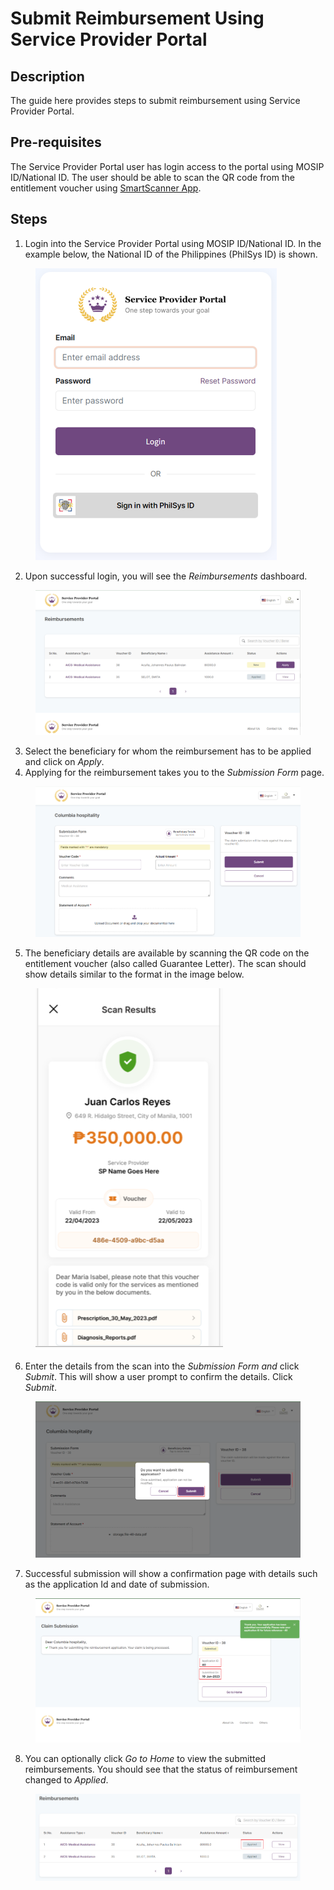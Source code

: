 # Submit Reimbursement Using Service Provider Portal

## Description&#x20;

The guide here provides steps to submit reimbursement using Service Provider Portal.

## Pre-requisites

The Service Provider Portal user has login access to the portal using MOSIP ID/National ID. The user should be able to scan the QR code from the entitlement voucher using [SmartScanner App](install-smartscanner-app.md).

## Steps

1. Login into the Service Provider Portal using MOSIP ID/National ID. In the example below, the National ID of the Philippines (PhilSys ID) is shown.

<figure><img src="../../.gitbook/assets/image (9).png" alt=""><figcaption></figcaption></figure>

2. Upon successful login, you will see the _Reimbursements_ dashboard.

<figure><img src="../../.gitbook/assets/image (17).png" alt=""><figcaption></figcaption></figure>

3. Select the beneficiary for whom the reimbursement has to be applied and click on _Apply_.&#x20;
4. Applying for the reimbursement takes you to the _Submission Form_ page.&#x20;

<figure><img src="../../.gitbook/assets/image (23).png" alt=""><figcaption></figcaption></figure>

5. The beneficiary details are available by scanning the QR code on the entitlement voucher (also called Guarantee Letter). The scan should show details similar to the format in the image below.&#x20;

<figure><img src="../../.gitbook/assets/image (5).png" alt=""><figcaption></figcaption></figure>

6. Enter the details from the scan into the _Submission Form and_ click _Submit_. This will show a user prompt to confirm the details. Click _Submit_.

<figure><img src="../../.gitbook/assets/image (4).png" alt=""><figcaption></figcaption></figure>

7. Successful submission will show a confirmation page with details such as the application Id and date of submission.&#x20;

<figure><img src="../../.gitbook/assets/image (18).png" alt=""><figcaption></figcaption></figure>

8. You can optionally click _Go to Home_ to view the submitted reimbursements. You should see that the status of reimbursement changed to _Applied_.

<figure><img src="../../.gitbook/assets/image (24).png" alt=""><figcaption></figcaption></figure>
